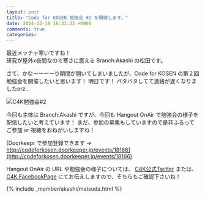 ```yaml
---
layout: post
title: "Code for KOSEN 勉強会 #2 を開催します。"
date: 2014-12-19 16:33:23 +0900
comments: true
categories: 
---
```



最近メッチャ寒いですね！  
研究が屋外x夜間なので寒さに震える Branch:Akashi の松田です。

さて、かなーーーーり期間が開いてしまいましたが、Code for KOSEN の第２回勉強会を開催したいと思います！
明日です！ バタバタしてて連絡が遅くなりましたorz...


![C4K勉強会#2](/assets/images/blog/2014-12-19/c4k-meetup-2/eyecatch.jpg)


今回も主体は Branch:Akashi ですが、今回も Hangout OnAir で勉強会の様子を配信したいと考えています！
まだ、参加の募集もしていますので是非ふるってご参加 or 視聴をおねがいしますね！


[Doorkeepr で参加登録できます → http://codeforkosen.doorkeeper.jp/events/18166](http://codeforkosen.doorkeeper.jp/events/18166)


Hangout OnAir の URL や勉強会の様子については、
[C4K公式Twitter](http://twitter.com/codeforkosen) または、[C4K FacebookPage](https://www.facebook.com/codeforkosen) にてお伝えしますので、そちらもご確認下さいね！





{% include _member/akashi/matsuda.html %}